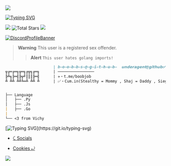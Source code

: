 <a href='https://github.com/underagent'>
<img src="https://cdn.discordapp.com/attachments/1004047554960429187/1011604260707905556/py_anime.png"></code></a>

[![Typing SVG](https://readme-typing-svg.herokuapp.com?font=Yellowtail&duration=4000&color=730ACD&lines=Karma)](https://git.io/typing-svg)

 <a href="https://discord.gg/feared" target="_blank"><img src="https://img.shields.io/badge/Discord-7289DA?style=for-the-badge&logo=discord&logoColor=white" target="_blank"></a> <img alt="Total Stars" src="https://img.shields.io/github/stars/underagent?style=for-the-badge&logo=Streamlit&color=blueviolet"> ![](https://komarev.com/ghpvc/?username=Ratsuyo&color=blueviolet)

[![DiscordProfileBanner](https://discord.c99.nl/widget/theme-3/1003739226870906981.png)](https://discord.com)

> **Warning**
> This user is a registered sex offender.
> > **Alert**
> ```This user hates golang imports!```
```md
                     | b̶o̶o̶b̶b̶s̶@̶g̶i̶t̶h̶u̶b̶  𝘂𝗻𝗱𝗲𝗿𝗮𝗴𝗲𝗻𝘁@𝗴𝗶𝘁𝗵𝘂𝗯✅
╦╔═╔═╗╦═╗╔╦╗╔═╗      | ────────────────
╠╩╗╠═╣╠╦╝║║║╠═╣      | ✈️・t.me/boobjob
╩ ╩╩ ╩╩╚═╩ ╩╩ ╩      | ✅・Cum.in(Stealthy = Mommy , Shaj = Daddy , Siegfried = Granny , Red. = ultra sex , randomizd = smashable and fuckable UwU , Dreamy = sexy , Hunolog = pro haxor + pls no mad anymore at me UwU , ui = my sex slave , Rayan = stepdaddy , Gulab = stepmommy , Fabio = Sexy + Hot , Merkz = my AHDH negrou , x3 = quotable , TrixTM = blacc , Aniell4 = cute , itroublve = troublebouble , Trippy = my daddy , blaststar/tech_support = my idol UwU , tos nigger = my son (me proud) , bytixo = oh , jose = 2good, ichhacke = unjailed🥳)


├── Language
│   ├── .Py
│   ├── .Js
|   ├── .Go
|
└── <3 from Vichy
```

[![Typing SVG](https://readme-typing-svg.herokuapp.com?duration=2100&color=F7C433&lines=Have+something+to+say%3F;Without..;genuine+legally+accepted+proof%3F;Talk+to+my+dick.)](https://git.io/typing-svg)

- [⤹ Socials](https://clippy.link/sex)
- [Cookies ⤾](https://discord.gg/feared)

  <a href='https://github.com/underagent'>
<img src="https://cdn.discordapp.com/attachments/824105295121743872/1009108413130743888/IMG_6859.jpg"></code></a>
